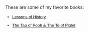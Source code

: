 <p>These are some of my favorite books:</p>
<ul style="color: rgb(51, 51, 51); line-height: 18px; font-family: Helvetica; font-size: 13px; font-style: normal; font-variant-ligatures: normal; font-variant-caps: normal; font-weight: 400; letter-spacing: normal; orphans: 2; text-align: start; text-indent: 0px; text-transform: none; white-space: normal; widows: 2; word-spacing: 0px; -webkit-text-stroke-width: 0px; text-decoration-style: initial; text-decoration-color: initial;">
    <li style="margin-bottom: 0.7em;"><a href="https://www.amazon.com/Lessons-History-Will-Durant/dp/143914995X/ref=sr_1_1?crid=17VFPQIM6J5BB&dchild=1&keywords=lessons+of+history&qid=1600144560&sprefix=lessons+of%2Caps%2C383&sr=8-1" rel="noopener noreferrer" target="_blank">Lessons of History</a></li>
    <li style="margin-bottom: 0.7em;"><a href="https://www.amazon.com/Tao-Pooh-Te-Piglet/dp/1405293772/ref=sr_1_1?crid=3CSS7PDVR2TND&dchild=1&keywords=the+tao+of+pooh&qid=1600145669&s=books&sprefix=the+tao+of+%2Cstripbooks%2C221&sr=1-1" rel="noopener noreferrer" target="_blank">The Tao of Pooh &amp; The Te of Piglet</a></li>
</ul>
